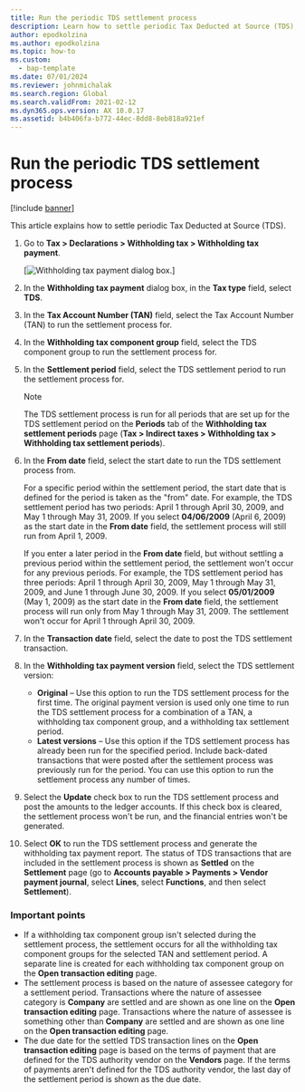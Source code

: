 ```yaml
---
title: Run the periodic TDS settlement process
description: Learn how to settle periodic Tax Deducted at Source (TDS), including a step-by-step process and an outline on important points.
author: epodkolzina
ms.author: epodkolzina
ms.topic: how-to
ms.custom: 
  - bap-template
ms.date: 07/01/2024
ms.reviewer: johnmichalak
ms.search.region: Global
ms.search.validFrom: 2021-02-12
ms.dyn365.ops.version: AX 10.0.17
ms.assetid: b4b406fa-b772-44ec-8dd8-8eb818a921ef
---
```


# Run the periodic TDS settlement process

[!include [banner](../../includes/banner.md)]

This article explains how to settle periodic Tax Deducted at Source (TDS).

1. Go to **Tax \> Declarations \> Withholding tax \> Withholding tax payment**.

    [![Withholding tax payment dialog box.](../media/apac-ind-TDS-47.png)]

2. In the **Withholding tax payment** dialog box, in the **Tax type** field, select **TDS**.
3. In the **Tax Account Number (TAN)** field, select the Tax Account Number (TAN) to run the settlement process for.
4. In the **Withholding tax component group** field, select the TDS component group to run the settlement process for.
5. In the **Settlement period** field, select the TDS settlement period to run the settlement process for.

    > [!NOTE]
    > The TDS settlement process is run for all periods that are set up for the TDS settlement period on the **Periods** tab of the **Withholding tax settlement periods** page (**Tax \> Indirect taxes \> Withholding tax \> Withholding tax settlement periods**).

6. In the **From date** field, select the start date to run the TDS settlement process from.

    For a specific period within the settlement period, the start date that is defined for the period is taken as the "from" date. For example, the TDS settlement period has two periods: April 1 through April 30, 2009, and May 1 through May 31, 2009. If you select **04/06/2009** (April 6, 2009) as the start date in the **From date** field, the settlement process will still run from April 1, 2009.

    If you enter a later period in the **From date** field, but without settling a previous period within the settlement period, the settlement won't occur for any previous periods. For example, the TDS settlement period has three periods: April 1 through April 30, 2009, May 1 through May 31, 2009, and June 1 through June 30, 2009. If you select **05/01/2009** (May 1, 2009) as the start date in the **From date** field, the settlement process will run only from May 1 through May 31, 2009. The settlement won't occur for April 1 through April 30, 2009.

7. In the **Transaction date** field, select the date to post the TDS settlement transaction.
8. In the **Withholding tax payment version** field, select the TDS settlement version:

     - **Original** – Use this option to run the TDS settlement process for the first time. The original payment version is used only one time to run the TDS settlement process for a combination of a TAN, a withholding tax component group, and a withholding tax settlement period.
    - **Latest versions** – Use this option if the TDS settlement process has already been run for the specified period. Include back-dated transactions that were posted after the settlement process was previously run for the period. You can use this option to run the settlement process any number of times.

9. Select the **Update** check box to run the TDS settlement process and post the amounts to the ledger accounts. If this check box is cleared, the settlement process won't be run, and the financial entries won't be generated.
10. Select **OK** to run the TDS settlement process and generate the withholding tax payment report. The status of TDS transactions that are included in the settlement process is shown as **Settled** on the **Settlement** page (go to **Accounts payable \> Payments \> Vendor payment journal**, select **Lines**, select **Functions**, and then select **Settlement**).

### Important points

- If a withholding tax component group isn't selected during the settlement process, the settlement occurs for all the withholding tax component groups for the selected TAN and settlement period. A separate line is created for each withholding tax component group on the **Open transaction editing** page.
- The settlement process is based on the nature of assessee category for a settlement period. Transactions where the nature of assessee category is **Company** are settled and are shown as one line on the **Open transaction editing** page. Transactions where the nature of assessee is something other than **Company** are settled and are shown as one line on the **Open transaction editing** page.
- The due date for the settled TDS transaction lines on the **Open transaction editing** page is based on the terms of payment that are defined for the TDS authority vendor on the **Vendors** page. If the terms of payments aren't defined for the TDS authority vendor, the last day of the settlement period is shown as the due date.
